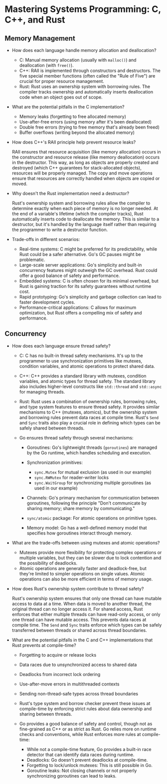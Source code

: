 # Mastering Systems Programming: C, C++, and Rust

## Memory Management

- How does each language handle memory allocation and deallocation?

  - C: Manual memory allocation (usually with `malloc()`) and deallocation (with `free()`).
  - C++: RAII is implemented through constructors and destructors. The five special member functions (often called the "Rule of Five") are crucial for proper resource management.
  - Rust: Rust uses an ownership system with borrowing rules. The compiler tracks ownership and automatically inserts deallocation code when an object goes out of scope.

- What are the potential pitfalls in the C implementation?

  - Memory leaks (forgetting to free allocated memory)
  - Use-after-free errors (using memory after it's been deallocated)
  - Double free errors (trying to free memory that's already been freed)
  - Buffer overflows (writing beyond the allocated memory)

- How does C++'s RAII principle help prevent resource leaks?

  RAII ensures that resource acquisition (like memory allocation) occurs in the constructor and resource release (like memory deallocation) occurs in the destructor. This way, as long as objects are properly created and destroyed (which C++ guarantees for stack-allocated objects), resources will be properly managed. The copy and move operations ensure that resources are correctly handled when objects are copied or moved.

- Why doesn't the Rust implementation need a destructor?

  Rust's ownership system and borrowing rules allow the compiler to determine exactly when each piece of memory is no longer needed. At the end of a variable's lifetime (which the compiler tracks), Rust automatically inserts code to deallocate the memory. This is similar to a destructor, but it's handled by the language itself rather than requiring the programmer to write a destructor function.

- Trade-offs in different scenarios:

  - Real-time systems: C might be preferred for its predictability, while Rust could be a safer alternative. Go's GC pauses might be problematic.
  - Large-scale server applications: Go's simplicity and built-in concurrency features might outweigh the GC overhead. Rust could offer a good balance of safety and performance.
  - Embedded systems: C is often chosen for its minimal overhead, but Rust is gaining traction for its safety guarantees without runtime cost.
  - Rapid prototyping: Go's simplicity and garbage collection can lead to faster development cycles.
  - Performance-critical applications: C allows for maximum optimization, but Rust offers a compelling mix of safety and performance.

## Concurrency

- How does each language ensure thread safety?

  - C: C has no built-in thread safety mechanisms. It's up to the programmer to use synchronization primitives like mutexes, condition variables, and atomic operations to protect shared data.
  - C++: C++ provides a standard library with mutexes, condition variables, and atomic types for thread safety. The standard library also includes higher-level constructs like `std::thread` and `std::async` for managing threads.
  - Rust: Rust uses a combination of ownership rules, borrowing rules, and type system features to ensure thread safety. It provides similar mechanisms to C++ (mutexes, atomics), but the ownership system and borrowing rules prevent data races at compile time. Rust's `Send` and `Sync` traits also play a crucial role in defining which types can be safely shared between threads.
  - Go ensures thread safety through several mechanisms:

    - Goroutines: Go's lightweight threads (`goroutines`) are managed by the Go runtime, which handles scheduling and execution.
    - Synchronization primitives:

      - `sync.Mutex` for mutual exclusion (as used in our example)
      - `sync.RWMutex` for reader-writer locks
      - `sync.WaitGroup` for synchronizing multiple goroutines (as used in our example)

    - Channels: Go's primary mechanism for communication between goroutines, following the principle "Don't communicate by sharing memory; share memory by communicating."
    - `sync/atomic` package: For atomic operations on primitive types.
    - Memory model: Go has a well-defined memory model that specifies how goroutines interact through memory.

- What are the trade-offs between using mutexes and atomic operations?

  - Mutexes provide more flexibility for protecting complex operations or multiple variables, but they can be slower due to lock contention and the possibility of deadlocks.
  - Atomic operations are generally faster and deadlock-free, but they're limited to simpler operations on single values. Atomic operations can also be more efficient in terms of memory usage.

- How does Rust's ownership system contribute to thread safety?

  Rust's ownership system ensures that only one thread can have mutable access to data at a time. When data is moved to another thread, the original thread can no longer access it. For shared access, Rust enforces that either multiple threads can have read-only access, or only one thread can have mutable access. This prevents data races at compile time. The `Send` and `Sync` traits enforce which types can be safely transferred between threads or shared across thread boundaries.

- What are the potential pitfalls in the C and C++ implementations that Rust prevents at compile-time?

  - Forgetting to acquire or release locks
  - Data races due to unsynchronized access to shared data
  - Deadlocks from incorrect lock ordering
  - Use-after-move errors in multithreaded contexts
  - Sending non-thread-safe types across thread boundaries
  - Rust's type system and borrow checker prevent these issues at compile-time by enforcing strict rules about data ownership and sharing between threads.
  - Go provides a good balance of safety and control, though not as fine-grained as C++ or as strict as Rust. Go relies more on runtime checks and conventions, while Rust enforces more rules at compile-time:

    - While not a compile-time feature, Go provides a built-in race detector that can identify data races during runtime.
    - Deadlocks: Go doesn't prevent deadlocks at compile-time.
    - Forgetting to lock/unlock mutexes: This is still possible in Go.
    - Goroutine leaks: Not closing channels or not properly synchronizing goroutines can lead to leaks.
